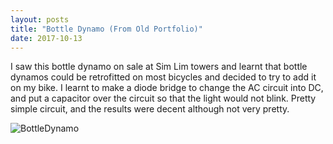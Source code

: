 ```yaml
---
layout: posts
title: "Bottle Dynamo (From Old Portfolio)"
date: 2017-10-13
---
```


I saw this bottle dynamo on sale at Sim Lim towers and learnt that bottle dynamos could be retrofitted on most bicycles and decided to try to add it on my bike. I learnt to make a diode bridge to change the AC circuit into DC, and put a capacitor over the circuit so that the light would not blink. Pretty simple circuit, and the results were decent although not very pretty.

![BottleDynamo](../../../img/bike.jpg)
